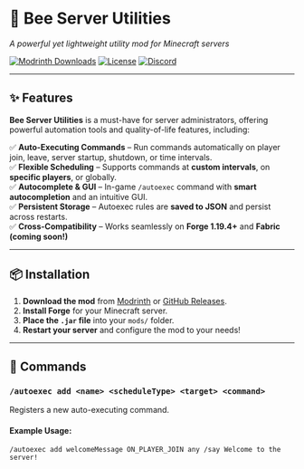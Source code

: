 # 🐝 Bee Server Utilities  
*A powerful yet lightweight utility mod for Minecraft servers*  

[![Modrinth Downloads](https://img.shields.io/modrinth/dt/beeserverutilities?logo=modrinth&color=5da545)](https://modrinth.com/mod/beeserverutilities)
[![License](https://img.shields.io/github/license/YOUR_GITHUB/beeserverutilities)](https://github.com/YOUR_GITHUB/beeserverutilities/blob/main/LICENSE)
[![Discord](https://img.shields.io/discord/YOUR_DISCORD_ID?label=Discord&logo=discord&color=7289DA)](https://discord.gg/YOUR_INVITE)

---

## ✨ Features  
**Bee Server Utilities** is a must-have for server administrators, offering powerful automation tools and quality-of-life features, including:  

✅ **Auto-Executing Commands** – Run commands automatically on player join, leave, server startup, shutdown, or time intervals.  
✅ **Flexible Scheduling** – Supports commands at **custom intervals**, on **specific players**, or globally.  
✅ **Autocomplete & GUI** – In-game `/autoexec` command with **smart autocompletion** and an intuitive GUI.  
✅ **Persistent Storage** – Autoexec rules are **saved to JSON** and persist across restarts.  
✅ **Cross-Compatibility** – Works seamlessly on **Forge 1.19.4+** and **Fabric (coming soon!)**  

---

## 📦 Installation  
1. **Download the mod** from [Modrinth](https://modrinth.com/mod/beeserverutilities) or [GitHub Releases](https://github.com/YOUR_GITHUB/beeserverutilities/releases).  
2. **Install Forge** for your Minecraft server.  
3. **Place the `.jar` file** into your `mods/` folder.  
4. **Restart your server** and configure the mod to your needs!  

---

## 📝 Commands  

### **`/autoexec add <name> <scheduleType> <target> <command>`**  
Registers a new auto-executing command.  

#### **Example Usage:**  
```mcfunction
/autoexec add welcomeMessage ON_PLAYER_JOIN any /say Welcome to the server!
